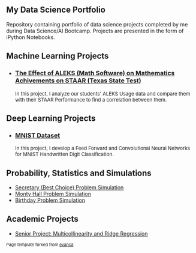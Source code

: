 ## My Data Science Portfolio

Repository containing portfolio of data science projects completed by me during Data Science/AI Bootcamp. Projects are presented in the form of iPython Notebooks.




## Machine Learning Projects

- ### [The Effect of ALEKS (Math Software) on Mathematics Achivements on STAAR (Texas State Test)](https://github.com/zoisan/zoisan.github.io/blob/master/ALEKS_STAAR.md)

  <p style="font-size:13px">In this project, I analyze our students' ALEKS Usage data and compare them with their STAAR Performance to find a correlation between
  them.</p>




## Deep Learning Projects

- ### [MNIST Dataset](https://github.com/zoisan/zoisan.github.io/blob/master/MNIST.md)
  
  <p style="font-size:13px">In this project, I develop a Feed Forward and Convolutional Neural Networks for MNIST Handwritten Digit Classification.</p>
  

## Probability, Statistics and Simulations

- [Secretary (Best Choice) Problem Simulation](https://github.com/zoisan/zoisan.github.io/blob/master/prob_stat/Secretary_Best_Choice_Problem_Simulation.md)
- [Monty Hall Problem Simulation](https://github.com/zoisan/zoisan.github.io/blob/master/prob_stat/Monty_Hall_Problem_Simulation.md)
- [Birthday Problem Simulation](https://github.com/zoisan/zoisan.github.io/blob/master/prob_stat/Birthday_Problem.md)

## Academic Projects

- [Senior Project: Multicollinearity and Ridge Regression](https://drive.google.com/file/d/1dlvHE-x92z9AQ0xfnp342jHiM-kJMykN/view)



<p style="font-size:11px">Page template forked from <a href="https://github.com/evanca/quick-portfolio">evanca</a></p>
<!-- Remove above link if you don't want to attibute -->

